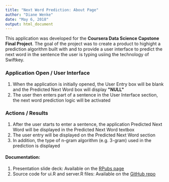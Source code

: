 ```yaml
---
title: "Next Word Prediction: About Page"
author: "Diane Wenke"
date: "May 6, 2018"
output: html_document
---
```


This application was developed for the **Coursera Data Science Capstone Final Project**. The goal of the project was to create a product to highight a prediction algorithm built
with and to provide a user interface to predict the next word in the sentence the user is typing usiing the technology of Swiftkey.

### Application Open / User Interface
1. When the application is initially opened, the User Entry box will be blank and the Predicted Next Word box will display **"NULL"** 
2. The user then enters part of a sentence in the User Interface section, the next word prediction logic will be activated

### Actions / Results
1. After the user starts to enter a sentence, the application Predicted Next Word will be displayed in the Predicted Next Word textbox
2. The user entry will be displayed on the Predicted Next Word section
3. In addition, the type of n-gram algorithm (e.g. 3-gram) used in the prediction is displayed

#### Documentation:
1. Presentation slide deck: Available on the [RPubs page](https://rpubs.com/hriday_the_13th/625261)
2. Source code for ui.R and server.R files: Available on the [GitHub repo](https://github.com/hriday-the-13th/Predictive-word)

